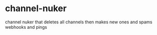 # channel-nuker
channel nuker that deletes all channels then makes new ones and spams webhooks and pings
